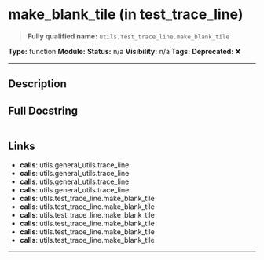 # make_blank_tile (in test_trace_line)
> **Fully qualified name:** `utils.test_trace_line.make_blank_tile`

**Type:** function
**Module:** 
**Status:** n/a
**Visibility:** n/a
**Tags:** 
**Deprecated:** ❌

---

## Description


## Full Docstring
```

```

## Links
- **calls**: utils.general_utils.trace_line
- **calls**: utils.general_utils.trace_line
- **calls**: utils.general_utils.trace_line
- **calls**: utils.general_utils.trace_line
- **calls**: utils.test_trace_line.make_blank_tile
- **calls**: utils.test_trace_line.make_blank_tile
- **calls**: utils.test_trace_line.make_blank_tile
- **calls**: utils.test_trace_line.make_blank_tile
- **calls**: utils.test_trace_line.make_blank_tile
- **calls**: utils.test_trace_line.make_blank_tile


---
